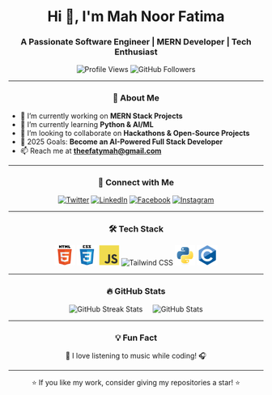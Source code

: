  <h1 align="center">Hi 👋, I'm Mah Noor Fatima</h1>
 <h3 align="center">A Passionate Software Engineer | MERN Developer | Tech Enthusiast</h3>

<p align="center">
  <img src="https://komarev.com/ghpvc/?username=theefatymah&label=Profile%20Views&color=0e75b6&style=flat" alt="Profile Views" />
  <img src="https://img.shields.io/github/followers/theefatymah?label=Followers&style=social" alt="GitHub Followers" />
</p>

---
<h3 align="center">🚀 About Me</h3>

- 🔭 I’m currently working on **MERN Stack Projects**
- 🌱 I’m currently learning **Python & AI/ML**
- 👯 I’m looking to collaborate on **Hackathons & Open-Source Projects**
- 🎯 2025 Goals: **Become an AI-Powered Full Stack Developer**
- 📫 Reach me at **theefatymah@gmail.com**

---
<h3 align="center">📢 Connect with Me</h3>
<p align="center">
  <a href="https://twitter.com/theefatymah" target="_blank"><img src="https://raw.githubusercontent.com/rahuldkjain/github-profile-readme-generator/master/src/images/icons/Social/twitter.svg" alt="Twitter" height="30" width="40" /></a>
  <a href="https://www.linkedin.com/in/theefatymah" target="_blank"><img src="https://raw.githubusercontent.com/rahuldkjain/github-profile-readme-generator/master/src/images/icons/Social/linked-in-alt.svg" alt="LinkedIn" height="30" width="40" /></a>
  <a href="https://www.facebook.com/theefatymah/" target="_blank"><img src="https://raw.githubusercontent.com/rahuldkjain/github-profile-readme-generator/master/src/images/icons/Social/facebook.svg" alt="Facebook" height="30" width="40" /></a>
  <a href="https://www.instagram.com/theefatymah/" target="_blank"><img src="https://raw.githubusercontent.com/rahuldkjain/github-profile-readme-generator/master/src/images/icons/Social/instagram.svg" alt="Instagram" height="30" width="40" /></a>
</p>

---
<h3 align="center">🛠️ Tech Stack</h3>

<p align="center">
  <img src="https://raw.githubusercontent.com/devicons/devicon/master/icons/html5/html5-original-wordmark.svg" alt="HTML5" width="40" height="40" />
  <img src="https://raw.githubusercontent.com/devicons/devicon/master/icons/css3/css3-original-wordmark.svg" alt="CSS3" width="40" height="40" />
  <img src="https://raw.githubusercontent.com/devicons/devicon/master/icons/javascript/javascript-original.svg" alt="JavaScript" width="40" height="40" />
  <img src="https://www.vectorlogo.zone/logos/tailwindcss/tailwindcss-icon.svg" alt="Tailwind CSS" width="40" height="40" />
  <img src="https://raw.githubusercontent.com/devicons/devicon/master/icons/python/python-original.svg" alt="Python" width="40" height="40" />
  <img src="https://raw.githubusercontent.com/devicons/devicon/master/icons/c/c-original.svg" alt="C Language" width="40" height="40" />
</p>

---
<h3 align="center">🔥 GitHub Stats</h3>


<p align="center" style="display: flex; justify-content: center; gap: 20px;">
  <img src="https://github-readme-streak-stats.herokuapp.com?user=theefatymah&theme=radical&hide_border=true" alt="GitHub Streak Stats" />
  <img src="https://github-readme-stats.vercel.app/api?username=theefatymah&show_icons=true&theme=radical" alt="GitHub Stats" />
</p>

<!--
 <p align="center">
  <a href="https://github.com/theefatymah">
    <img src="https://github-readme-streak-stats.herokuapp.com?user=theefatymah&theme=radical&hide_border=true" alt="GitHub Streak Stats" />
  </a>
</p>


<p align="center">
  <img src="https://github-readme-stats.vercel.app/api?username=theefatymah&show_icons=true&theme=radical" alt="GitHub Stats" />
</p>
-->
---
<h3 align="center">💡 Fun Fact</h3>
<p align="center">🎵 I love listening to music while coding! 🎧</p>

---
<p align="center">⭐ If you like my work, consider giving my repositories a star! ⭐</p>


